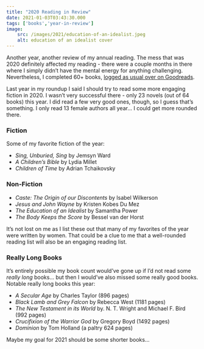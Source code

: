 ```yaml
---
title: "2020 Reading in Review"
date: 2021-01-03T03:43:30.000
tags: ['books','year-in-review']
image:
    src: /images/2021/education-of-an-idealist.jpeg
    alt: education of an idealist cover
---
```


Another year, another review of my annual reading. The mess that was 2020 definitely affected my reading - there were a couple months in there where I simply didn’t have the mental energy for anything challenging. Nevertheless, I completed 60+ books, [logged as usual over on Goodreads](https://www.goodreads.com/review/list/80101-chris-hubbs?ref=nav_mybooks&shelf=2020-reads).

Last year in my roundup I said I should try to read some more engaging fiction in 2020. I wasn’t very successful there - only 23 novels (out of 64 books) this year. I did read a few very good ones, though, so I guess that’s something. I only read 13 female authors all year... I could get more rounded there.

### Fiction

Some of my favorite fiction of the year:

- _Sing, Unburied, Sing_ by Jemsyn Ward
- _A Children’s Bible_ by Lydia Millet
- _Children of Time_ by Adrian Tchaikovsky

### Non-Fiction

- _Caste: The Origin of our Discontents_ by Isabel Wilkerson
- _Jesus and John Wayne_ by Kristen Kobes Du Mez
- _The Education of an Idealist_ by Samantha Power
- _The Body Keeps the Score_ by Bessel van der Horst

It’s not lost on me as I list these out that many of my favorites of the year were written by women. That could be a clue to me that a well-rounded reading list will also be an engaging reading list.

### Really Long Books

It’s entirely possible my book count would’ve gone up if I’d not read some _really long_ books... but then I would’ve also missed some really good books. Notable really long books this year:

- _A Secular Age_ by Charles Taylor (896 pages)
- _Black Lamb and Grey Falcon_ by Rebecca West (1181 pages)
- _The New Testament in its World_ by. N. T. Wright and Michael F. Bird (992 pages)
- _Crucifixion of the Warrior God_ by Gregory Boyd (1492 pages)
- _Dominion_ by Tom Holland (a paltry 624 pages)

Maybe my goal for 2021 should be some shorter books...
